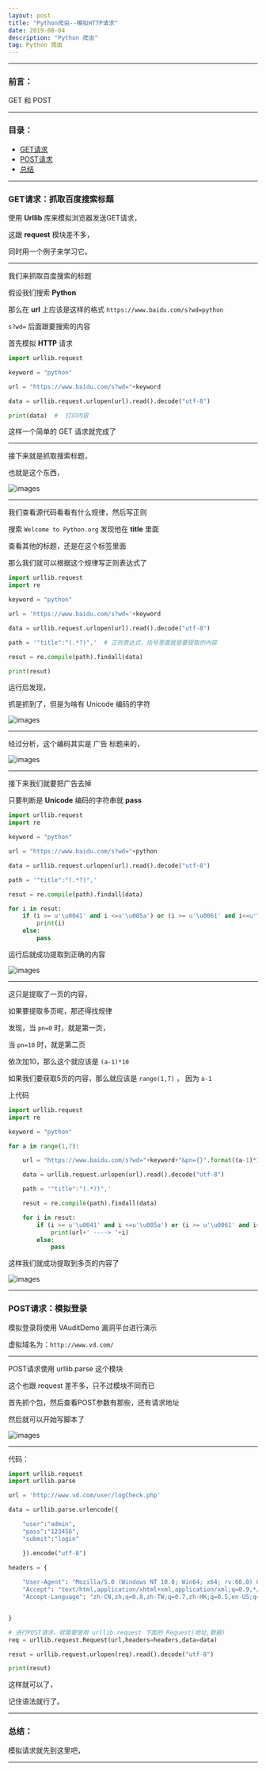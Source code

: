 ```yaml
---
layout: post
title: "Python爬虫--模拟HTTP请求"
date: 2019-08-04
description: "Python 爬虫"
tag: Python 爬虫
---
```

---

### 前言：

GET 和 POST <br>

---


### 目录：

* <a href="#a" target="_self">GET请求</a>
* <a href="#b" target="_self">POST请求</a>
* <a href="#zg" target="_self">总结</a>

-------


### <span id = "a">GET请求：抓取百度搜索标题</span>

使用 **Urllib** 库来模拟浏览器发送GET请求， <br>

这跟 **request** 模块差不多， <br>

同时用一个例子来学习它。 <br>

-----

我们来抓取百度搜索的标题 <br>

假设我们搜索 **Python** <br>

那么在 **url** 上应该是这样的格式 `https://www.baidu.com/s?wd=python` <br>

`s?wd=` 后面跟要搜索的内容 <br>

首先模拟 **HTTP** 请求 <br>

```python
import urllib.request

keyword = "python"

url = "https://www.baidu.com/s?wd="+keyword

data = urllib.request.urlopen(url).read().decode("utf-8")

print(data)  #  打印内容
```

这样一个简单的 GET 请求就完成了

-----

接下来就是抓取搜索标题， <br>

也就是这个东西，<br>

![images](/images/2019-08-04/01.png) 

-----

我们查看源代码看看有什么规律，然后写正则 <br>

搜索 `Welcome to Python.org` 发现他在 **title** 里面 <br>

查看其他的标题，还是在这个标签里面 <br>

那么我们就可以根据这个规律写正则表达式了 <br>

```python
import urllib.request
import re

keyword = "python"

url = 'https://www.baidu.com/s?wd='+keyword

data = urllib.request.urlopen(url).read().decode("utf-8")

path = '"title":"(.*?)",'  # 正则表达式，括号里面就是要提取的内容

resut = re.compile(path).findall(data)

print(resut)
```

运行后发现， <br>

抓是抓到了，但是为啥有 Unicode 编码的字符 <br>

![images](/images/2019-08-04/02.png) 

-----

经过分析，这个编码其实是 广告 标题来的，<br>

![images](/images/2019-08-04/03.png) 

-----

接下来我们就要把广告去掉 <br>

只要判断是 **Unicode** 编码的字符串就 **pass** <br>

```python
import urllib.request
import re

keyword = "python"

url = "https://www.baidu.com/s?wd="+python

data = urllib.request.urlopen(url).read().decode("utf-8")

path = '"title":"(.*?)",'

resut = re.compile(path).findall(data)

for i in resut:
	if (i >= u'\u0041' and i <=u'\u005a') or (i >= u'\u0061' and i<=u'\u007a'):  #  判断是否Unicode编码
 		print(i)
 	else:
 		pass
```

运行后就成功提取到正确的内容 <br>

![images](/images/2019-08-04/04.png) 

-----

这只是提取了一页的内容，<br>

如果要提取多页呢，那还得找规律 <br>

发现，当 `pn=0` 时，就是第一页，<br>

当 `pn=10` 时，就是第二页 <br>

依次加10，那么这个就应该是 `(a-1)*10` <br>

如果我们要获取5页的内容，那么就应该是 `range(1,7)` ， 因为 `a-1` <br>

上代码 <br>

```python
import urllib.request
import re

keyword = "python"

for a in range(1,7):

	url = "https://www.baidu.com/s?wd="+keyword+"&pn={}".format((a-1)*10)

	data = urllib.request.urlopen(url).read().decode("utf-8")

	path = '"title":"(.*?)",'

	resut = re.compile(path).findall(data)

	for i in resut:
		if (i >= u'\u0041' and i <=u'\u005a') or (i >= u'\u0061' and i<=u'\u007a'):
			print(url+' ----> '+i)
		else:
			pass
```

这样我们就成功提取到多页的内容了 <br>

![images](/images/2019-08-04/05.png) 

-----


### <span id = "b">POST请求：模拟登录</span>

模拟登录将使用 VAuditDemo 漏洞平台进行演示 <br>

虚拟域名为：`http://www.vd.com/` <br>

-----

POST请求使用 urllib.parse 这个模块 <br>

这个也跟 request 差不多，只不过模块不同而已 <br>

首先抓个包，然后查看POST参数有那些，还有请求地址 <br>

然后就可以开始写脚本了 <br>

![images](/images/2019-08-04/06.png) 

-----

代码： <br>

```python
import urllib.request
import urllib.parse

url = 'http://www.vd.com/user/logCheck.php'

data = urllib.parse.urlencode({

	"user":"admin",
	"pass":"123456",
	"submit":"login"

	}).encode("utf-8")

headers = {
	
	"User-Agent": "Mozilla/5.0 (Windows NT 10.0; Win64; x64; rv:68.0) Gecko/20100101 Firefox/68.0",
	"Accept": "text/html,application/xhtml+xml,application/xml;q=0.9,*/*;q=0.8",
	"Accept-Language": "zh-CN,zh;q=0.8,zh-TW;q=0.7,zh-HK;q=0.5,en-US;q=0.3,en;q=0.2"


}

# 进行POST请求，就需要使用 urllib.request 下面的 Request(地址,数据)
req = urllib.request.Request(url,headers=headers,data=data)

resut = urllib.request.urlopen(req).read().decode("utf-8")

print(resut)
```

这样就可以了，<br>

记住语法就行了。 

-----


### <span id = "zg">总结：</span>

模拟请求就先到这里吧， <br>

--------
